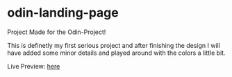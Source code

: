 # odin-landing-page
Project Made for the Odin-Project!


This is definetly my first serious project and after finishing the design I will have added some minor details and played around with the colors a little bit.

Live Preview: [here](file:///M:/dev/odin-project/repos/odin-landing-page/index.html)